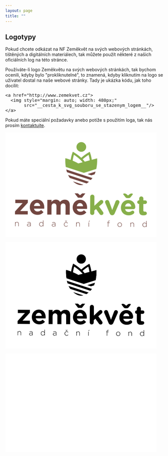 ```yaml
---
layout: page
title: ""
---
```


## Logotypy

Pokud chcete odkázat na NF Zeměkvět na svých webových stránkách, tištěných a digitálních materiálech, tak můžete použít některé z našich oficiálních log na této stránce.

Používáte-li logo Zeměkvětu na svých webových stránkách, tak bychom ocenili, kdyby bylo "prokliknutelné", to znamená, kdyby kliknutím na logo se uživatel dostal na naše webové stránky. Tady je ukázka kódu, jak toho docílit:


<pre class="html">
&lt;a href="http://www.zemekvet.cz"&gt;
  &lt;img style="margin: auto; width: 480px;"
       src="__cesta_k_svg_souboru_se_stazenym_logem__"/&gt;
&lt;/a&gt;
</pre>

Pokud máte speciální požadavky anebo potíže s použitím loga, tak nás prosím <a href="/kontakt"> kontaktujte</a>.

<img style="margin: auto; width: 480px;"  
src="/public/images/zemekvet_logo_topdown_green_brown.svg"/>

<img style="margin: auto; width: 480px;" src="/public/images/zemekvet_logo_topdown_black.svg"/>

<img style="margin: auto; width: 480px; background-color: black;"   
src="/public/images/zemekvet_logo_topdown_white.svg"/>
